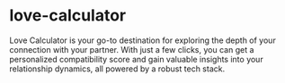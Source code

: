 # love-calculator
Love Calculator is your go-to destination for exploring the depth of your connection with your partner. With just a few clicks, you can get a personalized compatibility score and gain valuable insights into your relationship dynamics, all powered by a robust tech stack.
